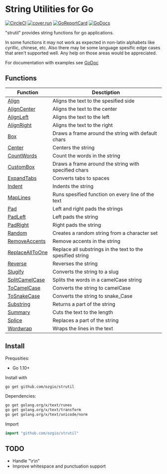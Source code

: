 String Utilities for Go
=======================
[![CircleCI](https://circleci.com/gh/ozgio/strutil.svg?style=svg)](https://circleci.com/gh/ozgio/strutil)
[![cover.run](https://cover.run/go/github.com/ozgio/strutil.svg?style=flat&tag=golang-1.10)](https://cover.run/go?tag=golang-1.10&repo=github.com%2Fozgio%2Fstrutil)
[![GoReportCard](https://goreportcard.com/badge/github.com/ozgio/strutil)](https://goreportcard.com/report/github.com/ozgio/strutil)
[![GoDocs](https://godoc.org/github.com/ozgio/strutil?status.svg)](https://godoc.org/github.com/ozgio/strutil)


"strutil" provides string functions for go applications.

In some functions it may not work as expected in non-latin alphabets like cyrillic, chinese, etc. Also there may be some language spesific edge cases that aren't supported well. Any help on those areas would be appreciated.

For documentation with examples see [GoDoc](https://godoc.org/github.com/ozgio/strutil)

## Functions

| Function                                                                  | Desctiption                                           |
|---------------------------------------------------------------------------|-------------------------------------------------------|
| [Align](https://godoc.org/github.com/ozgio/strutil#Align)                 | Aligns the text to the spesified side                 |
| [AlignCenter](https://godoc.org/github.com/ozgio/strutil#AlignCenter)     | Aligns the text to the center                         |
| [AlignLeft](https://godoc.org/github.com/ozgio/strutil#AlignLeft)         | Aligns the text to the left                           |
| [AlignRight](https://godoc.org/github.com/ozgio/strutil#AlignRight)       | Aligns the text to the right                          |
| [Box](https://godoc.org/github.com/ozgio/strutil#Box)                     | Draws a frame around the string with default chars    |
| [Center](https://godoc.org/github.com/ozgio/strutil#Center)               | Centers the string                                    |
| [CountWords](https://godoc.org/github.com/ozgio/strutil#CountWords)       | Count the words in the string                         |
| [CustomBox](https://godoc.org/github.com/ozgio/strutil#CustomBox)         | Draws a frame around the string with specified chars  |
| [ExpandTabs](https://godoc.org/github.com/ozgio/strutil#ExpandTabs)       | Converts tabs to spaces                               |
| [Indent](https://godoc.org/github.com/ozgio/strutil#Indent)               | Indents the string                                    |
| [MapLines](https://godoc.org/github.com/ozgio/strutil#MapLines)           | Runs spesified function on every line of the text     |
| [Pad](https://godoc.org/github.com/ozgio/strutil#Pad)                     | Left and right pads the strings                       |
| [PadLeft](https://godoc.org/github.com/ozgio/strutil#PadLeft)             | Left pads the string                                  |
| [PadRight](https://godoc.org/github.com/ozgio/strutil#PadRight)           | Right pads the string                                 |
| [Random](https://godoc.org/github.com/ozgio/strutil#Random)               | Creates a random string from a character set          |
| [RemoveAccents](https://godoc.org/github.com/ozgio/strutil#RemoveAccents) | Remove accents in the string                          |
| [ReplaceAllToOne](https://godoc.org/github.com/ozgio/strutil#ReplaceAllToOne) | Replace all substrings in the text to the spesified string   |
| [Reverse](https://godoc.org/github.com/ozgio/strutil#Reverse)             | Reverses the string                                   |
| [Slugify](https://godoc.org/github.com/ozgio/strutil#Slugify)             | Converts the string to a slug                         |
| [SplitCamelCase](https://godoc.org/github.com/ozgio/strutil#SplitCamelCase)   | Splits the words in a camelCase string            |
| [ToCamelCase](https://godoc.org/github.com/ozgio/strutil#ToCamelCase)     | Converts the string to camelCase                      |
| [ToSnakeCase](https://godoc.org/github.com/ozgio/strutil#ToSnakeCase)     | Converts the string to snake_Case                     |
| [Substring](https://godoc.org/github.com/ozgio/strutil#Substring)         | Returns a part of the string                          |
| [Summary](https://godoc.org/github.com/ozgio/strutil#Summary)             | Cuts the text to the length                           |
| [Splice](https://godoc.org/github.com/ozgio/strutil#Splice)               | Replaces a part of the string                         |
| [Wordwrap](https://godoc.org/github.com/ozgio/strutil#Wordwrap)           | Wraps the lines in the text                           |

## Install

Prequsities:
- Go 1.10+

Install with
```sh
go get github.com/ozgio/strutil
```
Dependencies:
```sh
go get golang.org/x/text/runes
go get golang.org/x/text/transform
go get golang.org/x/text/unicode/norm
```
Import
```go
import "github.com/ozgio/strutil"
```
## TODO
- Handle "\r\n"
- Improve whitespace and punctuation support

